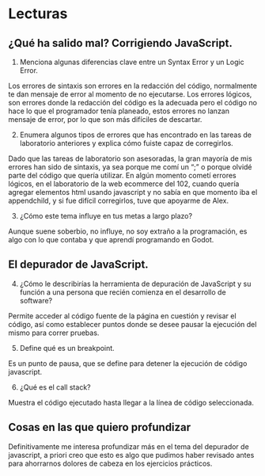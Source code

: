 # Lecturas
## ¿Qué ha salido mal? Corrigiendo JavaScript.

1. Menciona algunas diferencias clave entre un Syntax Error y un Logic Error.

Los errores de sintaxis son errores en la redacción del código, normalmente te dan mensaje de error al momento de no ejecutarse. Los errores lógicos, son errores donde la redacción del código es la adecuada pero el código no hace lo que el programador tenía planeado, estos errores no lanzan mensaje de error, por lo que son más difíciles de descartar.

2. Enumera algunos tipos de errores que has encontrado en las tareas de laboratorio anteriores y explica cómo fuiste capaz de corregirlos.

Dado que las tareas de laboratorio son asesoradas, la gran mayoría de mis errores han sido de sintaxis, ya sea porque me comí un “;” o porque olvidé parte del código que quería utilizar. 
En algún momento cometí errores lógicos, en el laboratorio de la web ecommerce del 102, cuando quería agregar elementos html usando javascript y no sabía en que momento iba el appendchild, y si fue difícil corregirlos, tuve que apoyarme de Alex. 

3. ¿Cómo este tema influye en tus metas a largo plazo?

Aunque suene soberbio, no influye, no soy extraño a la programación, es algo con lo que contaba y que aprendí programando en Godot. 

## El depurador de JavaScript.

4. ¿Cómo le describirías la herramienta de depuración de JavaScript y su función a una persona que recién comienza en el desarrollo de software?

Permite acceder al código fuente de la página en cuestión y revisar el código, así como establecer puntos donde se desee pausar la ejecución del mismo para correr pruebas. 

5. Define qué es un breakpoint.

Es un punto de pausa, que se define para detener la ejecución de código javascript. 

6. ¿Qué es el call stack?

Muestra el código ejecutado hasta llegar a la línea de código seleccionada. 

## Cosas en las que quiero profundizar
Definitivamente me interesa profundizar más en el tema del depurador de javascript, a priori creo que esto es algo que pudimos haber revisado antes para ahorrarnos dolores de cabeza en los ejercicios prácticos. 